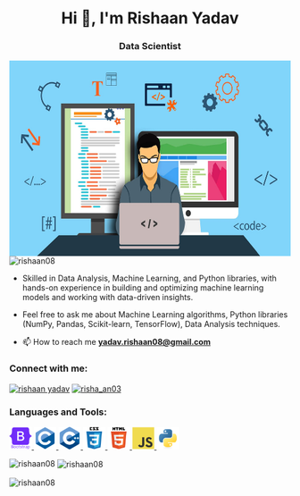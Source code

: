 <h1 align="center">Hi 👋, I'm Rishaan Yadav</h1>
<h3 align="center">Data Scientist</h3>
<img align="right" alt="Coding" height="350" src="./developer.jpeg">

<p align="left"> <img src="https://komarev.com/ghpvc/?username=rishaan08&label=Profile%20views&color=0e75b6&style=flat" alt="rishaan08" /> </p>

- Skilled in Data Analysis, Machine Learning, and Python libraries, with hands-on experience in building and optimizing machine learning models and working with data-driven insights.
- Feel free to ask me about Machine Learning algorithms, Python libraries (NumPy, Pandas, Scikit-learn, TensorFlow), Data Analysis techniques.

- 📫 How to reach me **yadav.rishaan08@gmail.com**

<h3 align="left">Connect with me:</h3>
<p align="left">
<a href="https://linkedin.com/in/rishaan yadav" target="blank"><img align="center" src="https://raw.githubusercontent.com/rahuldkjain/github-profile-readme-generator/master/src/images/icons/Social/linked-in-alt.svg" alt="rishaan yadav" height="30" width="40" /></a>
<a href="https://instagram.com/risha_an03" target="blank"><img align="center" src="https://raw.githubusercontent.com/rahuldkjain/github-profile-readme-generator/master/src/images/icons/Social/instagram.svg" alt="risha_an03" height="30" width="40" /></a>
</p>

<h3 align="left">Languages and Tools:</h3>
<p align="left"> <a href="https://getbootstrap.com" target="_blank" rel="noreferrer"> <img src="https://raw.githubusercontent.com/devicons/devicon/master/icons/bootstrap/bootstrap-plain-wordmark.svg" alt="bootstrap" width="40" height="40"/> </a> <a href="https://www.cprogramming.com/" target="_blank" rel="noreferrer"> <img src="https://raw.githubusercontent.com/devicons/devicon/master/icons/c/c-original.svg" alt="c" width="40" height="40"/> </a> <a href="https://www.w3schools.com/cpp/" target="_blank" rel="noreferrer"> <img src="https://raw.githubusercontent.com/devicons/devicon/master/icons/cplusplus/cplusplus-original.svg" alt="cplusplus" width="40" height="40"/> </a> <a href="https://www.w3schools.com/css/" target="_blank" rel="noreferrer"> <img src="https://raw.githubusercontent.com/devicons/devicon/master/icons/css3/css3-original-wordmark.svg" alt="css3" width="40" height="40"/> </a> <a href="https://www.w3.org/html/" target="_blank" rel="noreferrer"> <img src="https://raw.githubusercontent.com/devicons/devicon/master/icons/html5/html5-original-wordmark.svg" alt="html5" width="40" height="40"/> </a> <a href="https://developer.mozilla.org/en-US/docs/Web/JavaScript" target="_blank" rel="noreferrer"> <img src="https://raw.githubusercontent.com/devicons/devicon/master/icons/javascript/javascript-original.svg" alt="javascript" width="40" height="40"/> </a> <a href="https://www.python.org" target="_blank" rel="noreferrer"> <img src="https://raw.githubusercontent.com/devicons/devicon/master/icons/python/python-original.svg" alt="python" width="40" height="40"/> </a> </p>

<p><img align="left" src="https://github-readme-stats.vercel.app/api/top-langs?username=rishaan08&show_icons=true&locale=en&layout=compact" alt="rishaan08" /></p>

<p>&nbsp;<img align="center" src="https://github-readme-stats.vercel.app/api?username=rishaan08&show_icons=true&locale=en" alt="rishaan08" /></p>

<p><img align="center" src="https://github-readme-streak-stats.herokuapp.com/?user=rishaan08&" alt="rishaan08" /></p>

